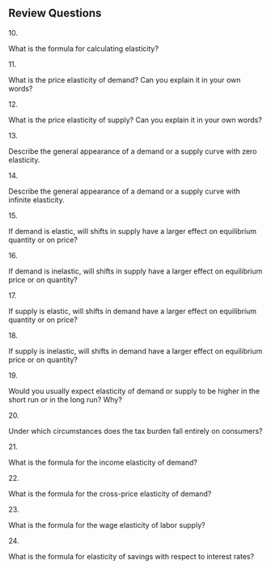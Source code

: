 ## Review Questions

10\.

What is the formula for calculating elasticity?

11\.

What is the price elasticity of demand? Can you explain it in your own
words?

12\.

What is the price elasticity of supply? Can you explain it in your own
words?

13\.

Describe the general appearance of a demand or a supply curve with zero
elasticity.

14\.

Describe the general appearance of a demand or a supply curve with
infinite elasticity.

15\.

If demand is elastic, will shifts in supply have a larger effect on
equilibrium quantity or on price?

16\.

If demand is inelastic, will shifts in supply have a larger effect on
equilibrium price or on quantity?

17\.

If supply is elastic, will shifts in demand have a larger effect on
equilibrium quantity or on price?

18\.

If supply is inelastic, will shifts in demand have a larger effect on
equilibrium price or on quantity?

19\.

Would you usually expect elasticity of demand or supply to be higher in
the short run or in the long run? Why?

20\.

Under which circumstances does the tax burden fall entirely on
consumers?

21\.

What is the formula for the income elasticity of demand?

22\.

What is the formula for the cross-price elasticity of demand?

23\.

What is the formula for the wage elasticity of labor supply?

24\.

What is the formula for elasticity of savings with respect to interest
rates?
